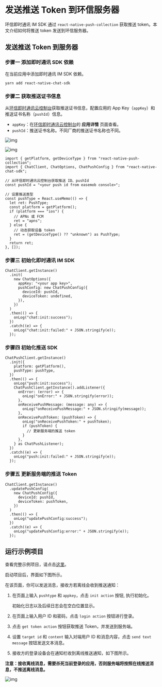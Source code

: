 # 发送推送 Token 到环信服务器

环信即时通讯 IM SDK 通过 `react-native-push-collection` 获取推送 token。本文介绍如何将推送 token 发送到环信服务器。

## 发送推送 Token 到服务器

### 步骤一 添加即时通讯 SDK 依赖

在当前应用中添加即时通讯 IM SDK 依赖。

```sh
yarn add react-native-chat-sdk
```

### 步骤二 获取推送证书信息

从[环信即时通讯云控制台](https://console.easemob.com/user/login)获取推送证书信息，配置应用的 App Key（`appKey`）和推送证书名称（`pushId`）信息。

- `appKey`：在[环信即时通讯云控制台](https://console.easemob.com/user/login)的 **应用详情** 页面查看。
- `pushId`：推送证书名称。不同厂商的推送证书名称也不同。

![img](/images/react-native/push/push_get_appkey.png)

![img](/images/react-native/push/push_get_certificate_name.png)

```tsx
import { getPlatform, getDeviceType } from "react-native-push-collection";
import { ChatClient, ChatOptions, ChatPushConfig } from "react-native-chat-sdk";

// 从环信即时通讯云控制台获取推送 ID、pushId
const pushId = "<your push id from easemob console>";

// 设置推送类型
const pushType = React.useMemo(() => {
  let ret: PushType;
  const platform = getPlatform();
  if (platform === "ios") {
    // APNs 或 FCM
    ret = "apns";
  } else {
    // 动态获取设备 token
    ret = (getDeviceType() ?? "unknown") as PushType;
  }
  return ret;
}, []);
```

### 步骤三 初始化即时通讯 IM SDK


```tsx
ChatClient.getInstance()
  .init(
    new ChatOptions({
      appKey: "<your app key>",
      pushConfig: new ChatPushConfig({
        deviceId: pushId,
        deviceToken: undefined,
      }),
    })
  )
  .then(() => {
    onLog("chat:init:success");
  })
  .catch((e) => {
    onLog("chat:init:failed:" + JSON.stringify(e));
  });
```

### 步骤四 初始化推送 SDK

```tsx
ChatPushClient.getInstance()
  .init({
    platform: getPlatform(),
    pushType: pushType,
  })
  .then(() => {
    onLog("push:init:success");
    ChatPushClient.getInstance().addListener({
      onError: (error) => {
        onLog("onError:" + JSON.stringify(error));
      },
      onReceivePushMessage: (message: any) => {
        onLog("onReceivePushMessage:" + JSON.stringify(message));
      },
      onReceivePushToken: (pushToken) => {
        onLog("onReceivePushToken:" + pushToken);
        if (pushToken) {
          // 更新服务端的推送 token
        }
      },
    } as ChatPushListener);
  })
  .catch((e) => {
    onLog("push:init:failed:" + JSON.stringify(e));
  });
```

### 步骤五 更新服务端的推送 Token

```tsx
ChatClient.getInstance()
  .updatePushConfig(
    new ChatPushConfig({
      deviceId: pushId,
      deviceToken: pushToken,
    })
  )
  .then(() => {
    onLog("updatePushConfig:success");
  })
  .catch((e) => {
    onLog("updatePushConfig:error:" + JSON.stringify(e));
  });
```

## 运行示例项目

查看完整示例项目，请点击[这里](https://github.com/AsteriskZuo/RNTestPushExample/tree/chat)。

启动项目后，界面如下图所示。

<ImageGallery>
<ImageItem src="/images/react-native/push/push_example_ui.png" title="运行示例项目后的界面" />
</ImageGallery>

在该页面，你可以发送消息，接收方若离线会收到推送通知：

1. 在页面上输入 `pushtype` 和 `appkey`，点击 `init action` 按钮, 执行初始化。
   
   初始化日志以及后续日志会在空白位置显示。

2. 在页面上输入用户 ID 和密码，点击 `login action` 按钮进行登录。

3. 点击 `get token action` 按钮获取推送 Token，并发送到服务端。

4. 设置 `target id` 和 `content` 输入对端用户 ID 和消息内容，点击 `send text message` 按钮发送文本消息。
   
5. 接收方的登录设备会在通知栏收到离线推送通知，如下图所示。

**注意：接收离线消息，需要杀死当前登录的应用，否则服务端将按照在线推送消息，不推送离线消息。**

![img](/images/android/push/push_displayattribute_1.png)
